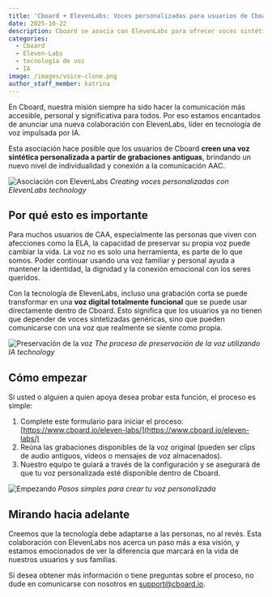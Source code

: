 ```yaml
---
title: 'Cboard + ElevenLabs: Voces personalizadas para usuarios de Cboard'
date: 2025-10-22
description: Cboard se asocia con ElevenLabs para ofrecer voces sintéticas personalizadas a los usuarios de CAA, lo que les permite crear voces personalizadas a partir de grabaciones antiguas.
categories:
  - Cboard
  - Eleven-Labs
  - tecnología de voz
  - IA
image: /images/voice-clone.png
author_staff_member: katrina
---
```


En Cboard, nuestra misión siempre ha sido hacer la comunicación más accesible, personal y significativa para todos. Por eso estamos encantados de anunciar una nueva colaboración con ElevenLabs, líder en tecnología de voz impulsada por IA.

Esta asociación hace posible que los usuarios de Cboard **creen una voz sintética personalizada a partir de grabaciones antiguas**, brindando un nuevo nivel de individualidad y conexión a la comunicación AAC.

![Asociación con ElevenLabs](/images/elevenlabs-cboard.png) _Creating voces personalizadas con ElevenLabs technology_

## Por qué esto es importante

Para muchos usuarios de CAA, especialmente las personas que viven con afecciones como la ELA, la capacidad de preservar su propia voz puede cambiar la vida. La voz no es solo una herramienta, es parte de lo que somos. Poder continuar usando una voz familiar y personal ayuda a mantener la identidad, la dignidad y la conexión emocional con los seres queridos.

Con la tecnología de ElevenLabs, incluso una grabación corta se puede transformar en una **voz digital totalmente funcional** que se puede usar directamente dentro de Cboard. Esto significa que los usuarios ya no tienen que depender de voces sintetizadas genéricas, sino que pueden comunicarse con una voz que realmente se siente como propia.

![Preservación de la voz](/images/voice-preservation-process.jpg) _The proceso de preservación de la voz utilizando IA technology_

## Cómo empezar

Si usted o alguien a quien apoya desea probar esta función, el proceso es simple:

1. Complete este formulario para iniciar el proceso: [https://www.cboard.io/eleven-labs/](https://www.cboard.io/eleven-labs/)
2. Reúna las grabaciones disponibles de la voz original (pueden ser clips de audio antiguos, videos o mensajes de voz almacenados).
3. Nuestro equipo te guiará a través de la configuración y se asegurará de que tu voz personalizada esté disponible dentro de Cboard.

![Empezando](/images/voice-setup-process.jpg) _Pasos simples para crear tu voz personalizada_

## Mirando hacia adelante

Creemos que la tecnología debe adaptarse a las personas, no al revés. Esta colaboración con ElevenLabs nos acerca un paso más a esa visión, y estamos emocionados de ver la diferencia que marcará en la vida de nuestros usuarios y sus familias.

Si desea obtener más información o tiene preguntas sobre el proceso, no dude en comunicarse con nosotros en support@cboard.io.